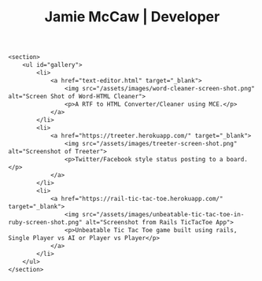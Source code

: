 ﻿---
layout: default
title: Jamie McCaw | Developer
---
    <section>
        <ul id="gallery">
            <li>
                <a href="text-editor.html" target="_blank">
                    <img src="/assets/images/word-cleaner-screen-shot.png" alt="Screen Shot of Word-HTML Cleaner">
                    <p>A RTF to HTML Converter/Cleaner using MCE.</p>
                </a>
            </li>
            <li>
                <a href="https://treeter.herokuapp.com/" target="_blank">
                    <img src="/assets/images/treeter-screen-shot.png" alt="Screenshot of Treeter">
                    <p>Twitter/Facebook style status posting to a board.</p>
                </a>
            </li>
            <li>
                <a href="https://rail-tic-tac-toe.herokuapp.com/" target="_blank">
                    <img src="/assets/images/unbeatable-tic-tac-toe-in-ruby-screen-shot.png" alt="Screenshot from Rails TicTacToe App">
                    <p>Unbeatable Tic Tac Toe game built using rails, Single Player vs AI or Player vs Player</p>
                </a>
            </li>
        </ul>
    </section>